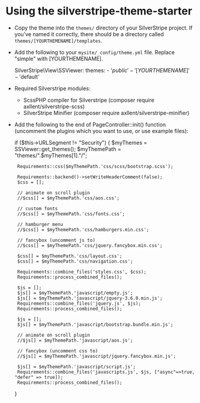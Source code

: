 # Using the silverstripe-theme-starter

 * Copy the theme into the `themes/` directory of your SilverStripe project.  If you've named it correctly, there should be a directory called `themes/[YOURTHEMENAME]/templates`.
 
 * Add the following to your `mysite/_config/theme.yml` file.  Replace "simple" with [YOURTHEMENAME].

	SilverStripe\View\SSViewer:
		themes: 
			- '$public'
			- '[YOURTHEMENAME]'
			- '$default'

 * Required Silverstripe modules:
 	- ScssPHP compiler for Silverstripe (composer require axllent/silverstripe-scss)
    - SilverStripe Minifier (composer require axllent/silverstripe-minifier)


 * Add the following to the end of PageController::init() function (uncomment the plugins which you want to use, or use example files):

 	if ($this->URLSegment != "Security") {
        $myThemes = SSViewer::get_themes();
        $myThemePath = "themes/".$myThemes[1]."/";

        Requirements::css($myThemePath.'css/scss/bootstrap.scss');

        Requirements::backend()->setWriteHeaderComment(false);
        $css = [];

        // animate on scroll plugin
        //$css[] = $myThemePath.'css/aos.css';

        // custom fonts
        //$css[] = $myThemePath.'css/fonts.css';

        // hamburger menu
        //$css[] = $myThemePath.'css/hamburgers.min.css';

        // fancybox (uncomment js to)
        //$css[] = $myThemePath.'css/jquery.fancybox.min.css';

        $css[] = $myThemePath.'css/layout.css';
        $css[] = $myThemePath.'css/navigation.css';

        Requirements::combine_files('styles.css', $css);
        Requirements::process_combined_files();

        $js = [];
        $js[] = $myThemePath.'javascript/empty.js';
        $js[] = $myThemePath.'javascript/jquery-3.6.0.min.js';
        Requirements::combine_files('jquery.js', $js);
        Requirements::process_combined_files();

        $js = [];
        $js[] = $myThemePath.'javascript/bootstrap.bundle.min.js';
        
        // animate on scroll plugin
        //$js[] = $myThemePath.'javascript/aos.js';
        
        // fancybox (uncomment css to)
        //$js[] = $myThemePath.'javascript/jquery.fancybox.min.js';

        $js[] = $myThemePath.'javascript/script.js';
        Requirements::combine_files('javascripts.js', $js, ["async"=>true, "defer" => true]);
        Requirements::process_combined_files();
    }



